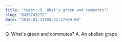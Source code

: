 ```yaml
---
title: "tweet: Q. What's green and commutes?"
slug: "8439743272"
date: "2010-01-31T04:42:27+00:00"
---
```

Q. What's green and commutes?
A. An abelian grape